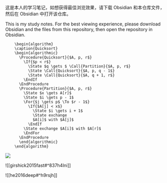 这是本人的学习笔记，如想获得最佳浏览效果，请下载 Obsidian 和本仓库文件，然后在 Obsidian 中打开该仓库。

This is my study notes. For the best viewing experience, please download Obsidian and the files from this repository, then open the repository in Obsidian.

```pseudo
    \begin{algorithm}
    \caption{Quicksort}
    \begin{algorithmic}
      \Procedure{Quicksort}{$A, p, r$}
        \If{$p < r$}
          \State $q \gets $ \Call{Partition}{$A, p, r$}
          \State \Call{Quicksort}{$A, p, q - 1$}
          \State \Call{Quicksort}{$A, q + 1, r$}
        \EndIf
      \EndProcedure
      \Procedure{Partition}{$A, p, r$}
        \State $x \gets A[r]$
        \State $i \gets p - 1$
        \For{$j \gets p$ \To $r - 1$}
          \If{$A[j] < x$}
            \State $i \gets i + 1$
            \State exchange
            $A[i]$ with $A[j]$
          \EndIf
        \State exchange $A[i]$ with $A[r]$
        \EndFor
      \EndProcedure
      \end{algorithmic}
    \end{algorithm}
```

![](https://picture-suyifan.oss-cn-shenzhen.aliyuncs.com/uPic/no-god-oh-my-god.gif)


![[girshick2015fast#^837h4lni]]

![[he2016deep#^h9rsjh]]